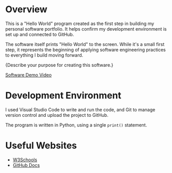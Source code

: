 # Overview

This is a "Hello World" program created as the first step in building my personal software portfolio. It helps confirm my development environment is set up and connected to GitHub.

The software itself prints "Hello World" to the screen. While it's a small first step, it represents the beginning of applying software engineering practices to everything I build moving forward.

{Describe your purpose for creating this software.}

[Software Demo Video](https://youtu.be/qoeEltW1Ci0)

# Development Environment

I used Visual Studio Code to write and run the code, and Git to manage version control and upload the project to GitHub.

The program is written in Python, using a single `print()` statement.

# Useful Websites

* [W3Schools](https://www.w3schools.com/python/ref_func_print.asp)
* [GitHub Docs](https://docs.github.com/en/get-started)